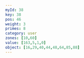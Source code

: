 ```yaml
---
myId: 38
key: 38
pos: 46
weight: 3
primes: 8
category: user
zones: [10,60]
value: [163,5,1,0]
object: [16,29,40,44,48,64,85,88]
---
```

